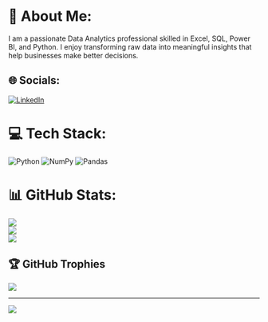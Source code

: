 # 💫 About Me:
I am a passionate Data Analytics professional skilled in Excel, SQL, Power BI, and Python. I enjoy transforming raw data into meaningful insights that help businesses make better decisions.


## 🌐 Socials:
[![LinkedIn](https://img.shields.io/badge/LinkedIn-%230077B5.svg?logo=linkedin&logoColor=white)](https://linkedin.com/in/the-rakesh-roy) 

# 💻 Tech Stack:
![Python](https://img.shields.io/badge/python-3670A0?style=for-the-badge&logo=python&logoColor=ffdd54) ![NumPy](https://img.shields.io/badge/numpy-%23013243.svg?style=for-the-badge&logo=numpy&logoColor=white) ![Pandas](https://img.shields.io/badge/pandas-%23150458.svg?style=for-the-badge&logo=pandas&logoColor=white)
# 📊 GitHub Stats:
![](https://github-readme-stats.vercel.app/api?username=the-rakeshroy&theme=dark&hide_border=false&include_all_commits=false&count_private=false)<br/>
![](https://nirzak-streak-stats.vercel.app/?user=the-rakeshroy&theme=dark&hide_border=false)<br/>
![](https://github-readme-stats.vercel.app/api/top-langs/?username=the-rakeshroy&theme=dark&hide_border=false&include_all_commits=false&count_private=false&layout=compact)

## 🏆 GitHub Trophies
![](https://github-profile-trophy.vercel.app/?username=the-rakeshroy&theme=radical&no-frame=false&no-bg=true&margin-w=4)

---
[![](https://visitcount.itsvg.in/api?id=the-rakeshroy&icon=0&color=0)](https://visitcount.itsvg.in)

<!-- Proudly created with GPRM ( https://gprm.itsvg.in ) -->
